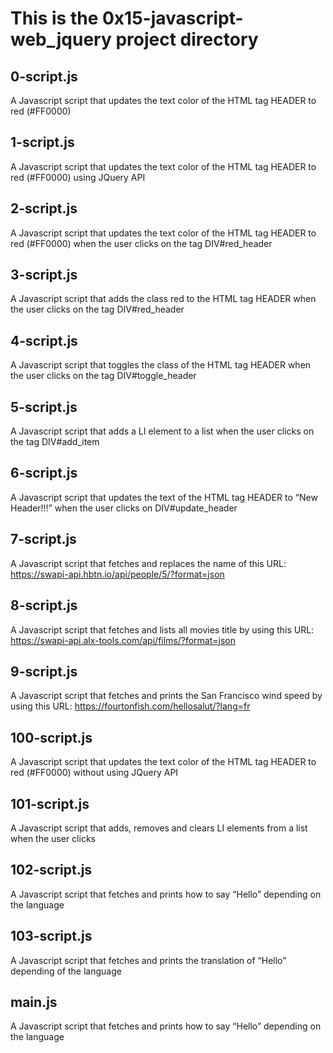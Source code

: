 # This is the 0x15-javascript-web_jquery project directory

## 0-script.js

A Javascript script that updates the text color of the
HTML tag HEADER to red (#FF0000)

## 1-script.js

A Javascript script that updates the text color of the
HTML tag HEADER to red (#FF0000) using JQuery API

## 2-script.js

A Javascript script that updates the text color of the
HTML tag HEADER to red (#FF0000) when the user clicks
on the tag DIV#red_header

## 3-script.js

A Javascript script that adds the class red to the HTML
tag HEADER when the user clicks on the tag DIV#red_header

## 4-script.js

A Javascript script that toggles the class of the HTML
tag HEADER when the user clicks on the tag DIV#toggle_header

## 5-script.js

A Javascript script that adds a LI element to a list when
the user clicks on the tag DIV#add_item

## 6-script.js

A Javascript script that updates the text of the HTML tag
HEADER to “New Header!!!” when the user clicks on DIV#update_header

## 7-script.js

A Javascript script that fetches and replaces the name of
this URL: https://swapi-api.hbtn.io/api/people/5/?format=json

## 8-script.js

A Javascript script that fetches and lists all movies title
by using this URL: https://swapi-api.alx-tools.com/api/films/?format=json

## 9-script.js

A Javascript script that fetches and prints the San Francisco
wind speed by using this URL: https://fourtonfish.com/hellosalut/?lang=fr

## 100-script.js

A Javascript script that updates the text color of the HTML
tag HEADER to red (#FF0000) without using JQuery API

## 101-script.js

A Javascript script that adds, removes and clears LI elements
from a list when the user clicks

## 102-script.js

A Javascript script that fetches and prints how to say “Hello”
depending on the language

## 103-script.js

A Javascript script that fetches and prints the translation of
“Hello” depending of the language

## main.js

A Javascript script that fetches and prints how to say “Hello”
depending on the language
